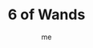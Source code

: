 ---
# basics
title     		 : "6 of Wands"
token					 : 'wands-06'
card_type			 : '' # major, minor, court
layout				 : "tarot-card"
author    		 : 'me'
one_liner 		 : "Victory, achievement, success, triumph"
alt_names			 : ['Victory']
images				 : ['/assets/images/tarot/rws/rw-wands-06.jpg']
keywords			 : ['victory', 'achievement', 'success', 'triumph']
url						 : 'tarot/cards/wands-06'
aliases				 : []

# password: 'foolish journey'
dropbox				 : 'https://www.dropbox.com/sh/93jq3swxhwirep0/AACajYp6FbMWALj7FTPl-m3ya?dl=0'

meaning_light  : "Outperforming your peers. Winning a competition. Being recognized as a capable person. Having your “moment in the spotlight.” Being cheered on by the crowd. Getting an award. Earning the admiration of others. Telling someone, “Good job!”"

meaning_shadow : "Being a bad winner. Allowing your achievements to inflate your ego. Looking down on people who seem less capable. Craving to be the center of attention. Giving or receiving insincere praise. Envying the achievements of others."

# more detail
correspondence_planet 			: "Jupiter"
correspondence_astrological : "Leo"
correspondence_affirmation  : "I value sincere praise."
correspondence_story 				: "The main character scores a small victory, boosting his or her own spirits, but angering the opposition."

advice_relationships 	 : "How often do you praise your friend or partner? You may be underestimating how effective a few words of sincere affirmation can be. Recognition doesn’t have to be extravagant; often, all someone needs is a quiet expression of your appreciation."

advice_work 					 : "In the rush to get work done, your personal contributions may be celebrated—or overlooked. Recognized or not, your skills have value. If you get a moment in the sun, bask in it. If not, don’t allow yourself to be embittered when others get the recognition you feel you deserved."

advice_spirituality 	 : "Offer service quietly, and accept recognition with the same modest spirit. You aren’t working for the recognition, but there’s nothing wrong with allowing others to express the joy they take in the labor you provide."

advice_personal_growth : "Ultimately, the opinions of others won’t matter; you must, in the end, please yourself. What standards have you set? To what extent are you meeting them? Recognition is sweet…but meeting or exceeding your own personal criteria for success is even sweeter!"

advice_fortune_telling : "Someone is planning a party for you, but not everyone feels so good about your recent success. Watch out for envious friends."

questions	: ["Does your current level of performance warrant recognition?", "When others are victorious, how do you respond?", "What kind of recognition do you crave? Why?", "What external signals of recognition are you looking for?", "How freely do I praise the achievements of others?", "What happens when the parade is over?"]

# referenced in the symbols.toml data file
symbols	  : ['6', 'wands', 'laurels', 'flags-and-banners']

# metadata
suppress_topnav : true
related_cards 	: []

---